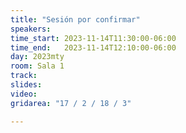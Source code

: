 ```yaml
---
title: "Sesión por confirmar"
speakers:
time_start: 2023-11-14T11:30:00-06:00
time_end:   2023-11-14T12:10:00-06:00
day: 2023mty
room: Sala 1
track: 
slides: 
video: 
gridarea: "17 / 2 / 18 / 3"

---
```



